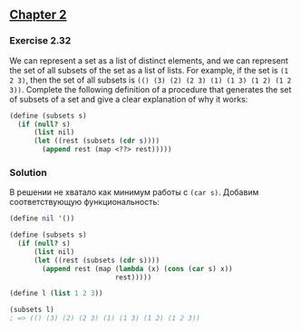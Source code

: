 ## [Chapter 2](../index.md#2-Building-Abstractions-with-Data)

### Exercise 2.32

We can represent a set as a list of distinct elements, and we can represent the set of all subsets of the set as a list of lists. For example, if the set is `(1 2 3)`, then the set of all subsets is `(() (3) (2) (2 3) (1) (1 3) (1 2) (1 2 3))`. Complete the following definition of a procedure that generates the set of subsets of a set and give a clear explanation of why it works:

```scheme
(define (subsets s)
  (if (null? s)
      (list nil)
      (let ((rest (subsets (cdr s))))
        (append rest (map <??> rest)))))
```

### Solution

В решении не хватало как минимум работы с `(car s)`. Добавим соответствующую функциональность:

```scheme
(define nil '())

(define (subsets s)
  (if (null? s)
      (list nil)
      (let ((rest (subsets (cdr s))))
        (append rest (map (lambda (x) (cons (car s) x))
                          rest)))))

(define l (list 1 2 3))

(subsets l)
; => (() (3) (2) (2 3) (1) (1 3) (1 2) (1 2 3))
```

